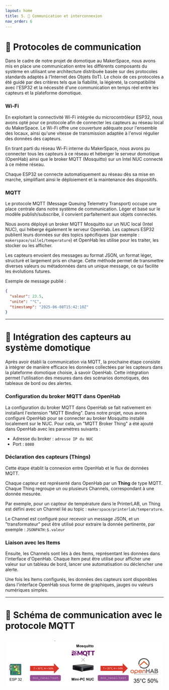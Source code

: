 ```yaml
---
layout: home
title: 5. 📡 Communication et interconnexion
nav_order: 6
---
```


# 📡 Protocoles de communication

Dans le cadre de notre projet de domotique au MakerSpace, nous avons mis en place une communication entre les différents composants du système en utilisant une architecture distribuée basée sur des protocoles standards adaptés à l'Internet des Objets (IoT). Le choix de ces protocoles a été guidé par des critères tels que la fiabilité, la légèreté, la compatibilité avec l'ESP32 et la nécessité d'une communication en temps réel entre les capteurs et la plateforme domotique.

### Wi-Fi

En exploitant la connectivité Wi-Fi intégrée du microcontrôleur ESP32, nous avons opté pour ce protocole afin de connecter les capteurs au réseau local du MakerSpace. Le Wi-Fi offre une couverture adéquate pour l'ensemble des locaux, ainsi qu'une vitesse de transmission adaptée à l'envoi régulier des données des capteurs.

En tirant parti du réseau Wi-Fi interne du MakerSpace, nous avons pu connecter tous les capteurs à ce réseau et héberger le serveur domotique (OpenHab) ainsi que le broker MQTT (Mosquitto) sur un Intel NUC connecté à ce même réseau.

Chaque ESP32 se connecte automatiquement au réseau dès sa mise en marche, simplifiant ainsi le déploiement et la maintenance des dispositifs.

### MQTT

Le protocole MQTT (Message Queuing Telemetry Transport) occupe une place centrale dans notre système de communication. Léger et basé sur le modèle publish/subscribe, il convient parfaitement aux objets connectés.

Nous avons déployé un broker MQTT Mosquitto sur un NUC local (Intel NUC), qui héberge également le serveur OpenHab. Les capteurs ESP32 publient leurs données sur des topics spécifiques (par exemple : `makerspace/salle1/temperature`) et OpenHab les utilise pour les traiter, les stocker ou les afficher.

Les capteurs envoient des messages au format JSON, un format léger, structuré et largement pris en charge. Cette méthode permet de transmettre diverses valeurs ou métadonnées dans un unique message, ce qui facilite les évolutions futures.

Exemple de message publié :
```json
{
  "valeur": 23.5,
  "unite": "°C",
  "timestamp": "2025-06-08T15:42:10Z"
}
```

---

# 🔗 Intégration des capteurs au système domotique

Après avoir établi la communication via MQTT, la prochaine étape consiste à intégrer de manière efficace les données collectées par les capteurs dans la plateforme domotique choisie, à savoir OpenHab. Cette intégration permet l'utilisation des mesures dans des scénarios domotiques, des tableaux de bord ou des alertes.

### Configuration du broker MQTT dans OpenHab

La configuration du broker MQTT dans OpenHab se fait nativement en installant l'extension "MQTT Binding". Dans notre projet, nous avons configuré OpenHab pour se connecter au broker Mosquitto installé localement sur le NUC. Pour cela, un "MQTT Broker Thing" a été ajouté dans OpenHab avec les paramètres suivants : 
- Adresse du broker : `adresse IP du NUC`
- Port : `8080`

### Déclaration des capteurs (Things)

Cette étape établit la connexion entre OpenHab et le flux de données MQTT.

Chaque capteur est représenté dans OpenHab par un **Thing** de type MQTT. Chaque Thing regroupe un ou plusieurs Channels, correspondant à une donnée mesurée. 

Par exemple, pour un capteur de température dans le PrinterLAB, un Thing est défini avec un Channel lié au topic : `makerspace/printerlab/temperature`. 

Le Channel est configuré pour recevoir un message JSON, et un "transformateur" peut être utilisé pour extraire la donnée pertinente, par exemple : `JSONPATH:$.valeur`

### Liaison avec les Items

Ensuite, les Channels sont liés à des Items, représentant les données dans l'interface d'OpenHab. Chaque Item peut être utilisé pour afficher une valeur sur un tableau de bord, lancer une automatisation ou déclencher une alerte.

Une fois les Items configurés, les données des capteurs sont disponibles dans l'interface OpenHab sous forme de graphiques, jauges ou valeurs numériques simples.

---

# 🧭 Schéma de communication avec le protocole MQTT

## <img src="images/Schema_communication.png" alt="Chemin"/>
